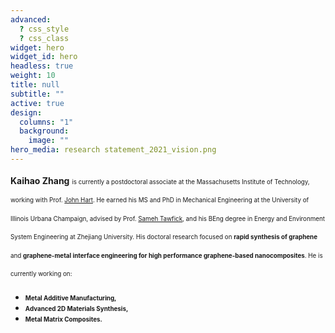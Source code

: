 ```yaml
---
advanced:
  ? css_style
  ? css_class
widget: hero
widget_id: hero
headless: true
weight: 10
title: null
subtitle: ""
active: true
design:
  columns: "1"
  background:
    image: ""
hero_media: research statement_2021_vision.png
---
```


 **Kaihao Zhang** <span style="font-size: 0.7em; line-height: 3em;">is currently a postdoctoral associate at the Massachusetts Institute of Technology, working with Prof. [John Hart](https://mechanosynthesis.mit.edu/). He earned his MS and PhD in Mechanical Engineering at the University of Illinois Urbana Champaign, advised by Prof. [Sameh Tawfick](https://tawfick.mechse.illinois.edu/), and his BEng degree in Energy and Environment System Engineering at Zhejiang University. His doctoral research focused on **rapid synthesis of graphene** and **graphene-metal interface engineering for high performance graphene-based nanocomposites**. He is currently working on:</span>

* <span style="font-size: 0.7em;">**Metal Additive Manufacturing,**
* <span style="font-size: 0.7em;">**Advanced 2D Materials Synthesis,**
* <span style="font-size: 0.7em;">**Metal Matrix Composites.**
